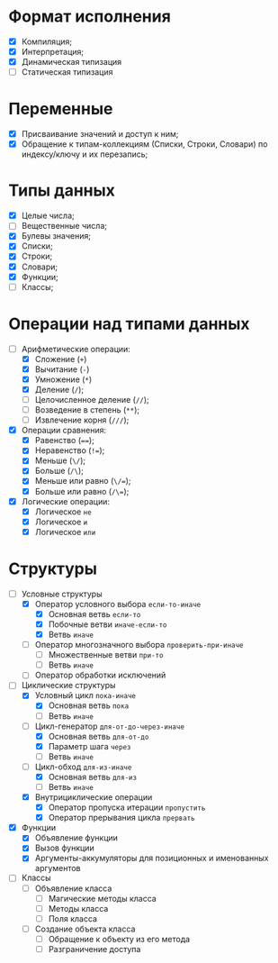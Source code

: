 # Формат исполнения

- [x] Компиляция;
- [x] Интерпретация;
- [x] Динамическая типизация
- [ ] Статическая типизация

# Переменные

- [x] Присваивание значений и доступ к ним;
- [x] Обращение к типам-коллекциям (Списки, Строки, Словари) по индексу/ключу и их перезапись;

# Типы данных

- [x] Целые числа;
- [ ] Вещественные числа;
- [x] Булевы значения;
- [x] Списки;
- [x] Строки;
- [x] Словари;
- [x] Функции;
- [ ] Классы;

# Операции над типами данных

- [ ] Арифметические операции:
  - [x] Сложение (`+`)
  - [x] Вычитание (`-`)
  - [x] Умножение (`*`)
  - [x] Деление (`/`);
  - [ ] Целочисленное деление (`//`);
  - [ ] Возведение в степень (`**`);
  - [ ] Извлечение корня (`///`);
- [x] Операции сравнения:
  - [x] Равенство (`==`);
  - [x] Неравенство (`!=`);
  - [x] Меньше (`\/`);
  - [x] Больше (`/\`);
  - [x] Меньше или равно (`\/=`);
  - [x] Больше или равно (`/\=`);
- [x] Логические операции:
  - [x] Логическое `не`
  - [x] Логическое `и`
  - [x] Логическое `или`

# Структуры

- [ ] Условные структуры
  - [x] Оператор условного выбора `если-то-иначе`
    - [x] Основная ветвь `если-то`
    - [x] Побочные ветви `иначе-если-то`
    - [x] Ветвь `иначе`
  - [ ] Оператор многозначного выбора `проверить-при-иначе`
    - [ ] Множественные ветви `при-то`
    - [ ] Ветвь `иначе`
  - [ ] Оператор обработки исключений
- [ ] Циклические структуры
  - [x] Условный цикл `пока-иначе`
    - [x] Основная ветвь `пока`
    - [ ] Ветвь `иначе`
  - [ ] Цикл-генератор `для-от-до-через-иначе`
    - [x] Основная ветвь `для-от-до`
    - [x] Параметр шага `через`
    - [ ] Ветвь `иначе`
  - [ ] Цикл-обход `для-из-иначе`
    - [x] Основная ветвь `для-из`
    - [ ] Ветвь `иначе`
  - [x] Внутрициклические операции
    - [x] Оператор пропуска итерации `пропустить`
    - [x] Оператор прерывания цикла `прервать`
- [x] Функции
  - [x] Объявление функции
  - [x] Вызов функции
  - [x] Аргументы-аккумуляторы для позиционных и именованных аргументов
- [ ] Классы
  - [ ] Объявление класса
    - [ ] Магические методы класса
    - [ ] Методы класса
    - [ ] Поля класса
  - [ ] Создание объекта класса
    - [ ] Обращение к объекту из его метода
    - [ ] Разграничение доступа
